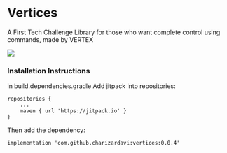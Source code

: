 # Vertices

A First Tech Challenge Library for those who want complete control using commands, made by VERTEX



[![](https://jitpack.io/v/charizardavi/vertices.svg)](https://jitpack.io/#charizardavi/vertices)




<h3>Installation Instructions</h1>
<p>in build.dependencies.gradle Add jitpack into repositories: </p>

```
repositories {
    ...
    maven { url 'https://jitpack.io' }
}
```



<p>Then add the dependency: </p>

```implementation 'com.github.charizardavi:vertices:0.0.4'```

